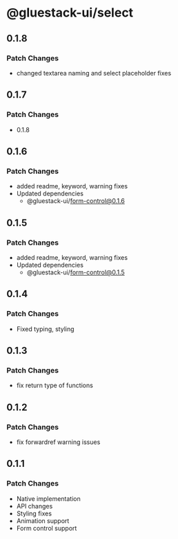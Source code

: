 # @gluestack-ui/select

## 0.1.8

### Patch Changes

- changed textarea naming and select placeholder fixes

## 0.1.7

### Patch Changes

- 0.1.8

## 0.1.6

### Patch Changes

- added readme, keyword, warning fixes
- Updated dependencies
  - @gluestack-ui/form-control@0.1.6

## 0.1.5

### Patch Changes

- added readme, keyword, warning fixes
- Updated dependencies
  - @gluestack-ui/form-control@0.1.5

## 0.1.4

### Patch Changes

- Fixed typing, styling

## 0.1.3

### Patch Changes

- fix return type of functions

## 0.1.2

### Patch Changes

- fix forwardref warning issues

## 0.1.1

### Patch Changes

- Native implementation
- API changes
- Styling fixes
- Animation support
- Form control support
